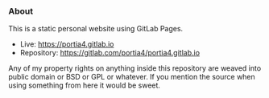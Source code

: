 ### About

This is a static personal website using GitLab Pages.
* Live: https://portia4.gitlab.io
* Repository: https://gitlab.com/portia4/portia4.gitlab.io

Any of my property rights on anything inside this repository are weaved into public domain or BSD or GPL or whatever. If you mention the source when using something from here it would be sweet.